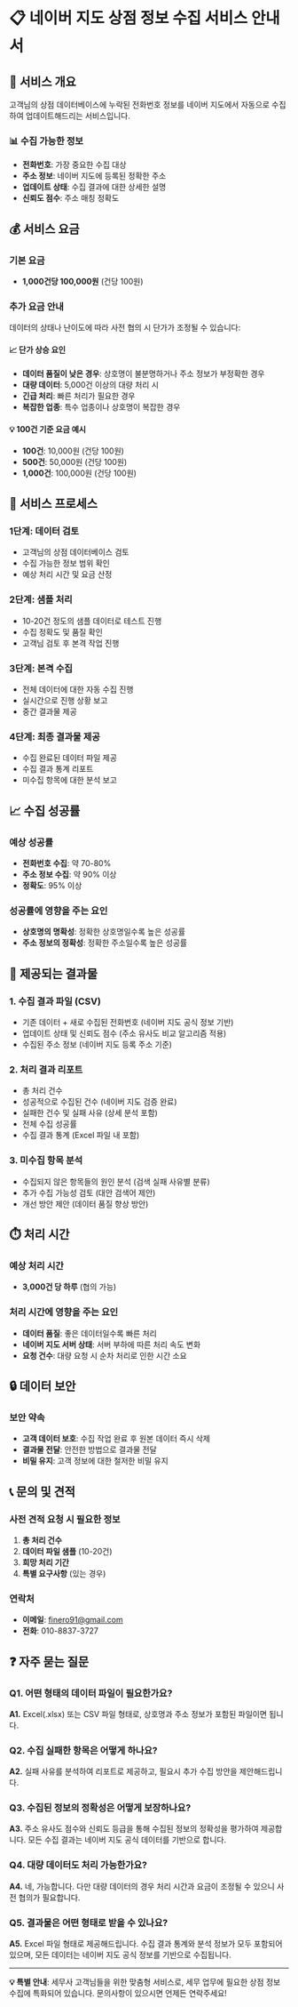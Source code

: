 # 📋 네이버 지도 상점 정보 수집 서비스 안내서

## 🎯 서비스 개요

고객님의 상점 데이터베이스에 누락된 전화번호 정보를 네이버 지도에서 자동으로 수집하여 업데이트해드리는 서비스입니다.

### 📊 수집 가능한 정보

- **전화번호**: 가장 중요한 수집 대상
- **주소 정보**: 네이버 지도에 등록된 정확한 주소
- **업데이트 상태**: 수집 결과에 대한 상세한 설명
- **신뢰도 점수**: 주소 매칭 정확도

## 💰 서비스 요금

### 기본 요금

- **1,000건당 100,000원** (건당 100원)

### 추가 요금 안내

데이터의 상태나 난이도에 따라 사전 협의 시 단가가 조정될 수 있습니다:

#### 📈 단가 상승 요인

- **데이터 품질이 낮은 경우**: 상호명이 불분명하거나 주소 정보가 부정확한 경우
- **대량 데이터**: 5,000건 이상의 대량 처리 시
- **긴급 처리**: 빠른 처리가 필요한 경우
- **복잡한 업종**: 특수 업종이나 상호명이 복잡한 경우

#### 💡 100건 기준 요금 예시

- **100건**: 10,000원 (건당 100원)
- **500건**: 50,000원 (건당 100원)
- **1,000건**: 100,000원 (건당 100원)

## 🔄 서비스 프로세스

### 1단계: 데이터 검토

- 고객님의 상점 데이터베이스 검토
- 수집 가능한 정보 범위 확인
- 예상 처리 시간 및 요금 산정

### 2단계: 샘플 처리

- 10-20건 정도의 샘플 데이터로 테스트 진행
- 수집 정확도 및 품질 확인
- 고객님 검토 후 본격 작업 진행

### 3단계: 본격 수집

- 전체 데이터에 대한 자동 수집 진행
- 실시간으로 진행 상황 보고
- 중간 결과물 제공

### 4단계: 최종 결과물 제공

- 수집 완료된 데이터 파일 제공
- 수집 결과 통계 리포트
- 미수집 항목에 대한 분석 보고

## 📈 수집 성공률

### 예상 성공률

- **전화번호 수집**: 약 70-80%
- **주소 정보 수집**: 약 90% 이상
- **정확도**: 95% 이상

### 성공률에 영향을 주는 요인

- **상호명의 명확성**: 정확한 상호명일수록 높은 성공률
- **주소 정보의 정확성**: 정확한 주소일수록 높은 성공률

## 📁 제공되는 결과물

### 1. 수집 결과 파일 (CSV)

- 기존 데이터 + 새로 수집된 전화번호 (네이버 지도 공식 정보 기반)
- 업데이트 상태 및 신뢰도 점수 (주소 유사도 비교 알고리즘 적용)
- 수집된 주소 정보 (네이버 지도 등록 주소 기준)

### 2. 처리 결과 리포트

- 총 처리 건수
- 성공적으로 수집된 건수 (네이버 지도 검증 완료)
- 실패한 건수 및 실패 사유 (상세 분석 포함)
- 전체 수집 성공률
- 수집 결과 통계 (Excel 파일 내 포함)

### 3. 미수집 항목 분석

- 수집되지 않은 항목들의 원인 분석 (검색 실패 사유별 분류)
- 추가 수집 가능성 검토 (대안 검색어 제안)
- 개선 방안 제안 (데이터 품질 향상 방안)

## ⏱️ 처리 시간

### 예상 처리 시간

- **3,000건 당 하루** (협의 가능)

### 처리 시간에 영향을 주는 요인

- **데이터 품질**: 좋은 데이터일수록 빠른 처리
- **네이버 지도 서버 상태**: 서버 부하에 따른 처리 속도 변화
- **요청 건수**: 대량 요청 시 순차 처리로 인한 시간 소요

## 🔒 데이터 보안

### 보안 약속

- **고객 데이터 보호**: 수집 작업 완료 후 원본 데이터 즉시 삭제
- **결과물 전달**: 안전한 방법으로 결과물 전달
- **비밀 유지**: 고객 정보에 대한 철저한 비밀 유지

## 📞 문의 및 견적

### 사전 견적 요청 시 필요한 정보

1. **총 처리 건수**
2. **데이터 파일 샘플** (10-20건)
3. **희망 처리 기간**
4. **특별 요구사항** (있는 경우)

### 연락처

- **이메일**: finero91@gmail.com
- **전화**: 010-8837-3727

## ❓ 자주 묻는 질문

### Q1. 어떤 형태의 데이터 파일이 필요한가요?

**A1.** Excel(.xlsx) 또는 CSV 파일 형태로, 상호명과 주소 정보가 포함된 파일이면 됩니다.

### Q2. 수집 실패한 항목은 어떻게 하나요?

**A2.** 실패 사유를 분석하여 리포트로 제공하고, 필요시 추가 수집 방안을 제안해드립니다.

### Q3. 수집된 정보의 정확성은 어떻게 보장하나요?

**A3.** 주소 유사도 점수와 신뢰도 등급을 통해 수집된 정보의 정확성을 평가하여 제공합니다. 모든 수집 결과는 네이버 지도 공식 데이터를 기반으로 합니다.

### Q4. 대량 데이터도 처리 가능한가요?

**A4.** 네, 가능합니다. 다만 대량 데이터의 경우 처리 시간과 요금이 조정될 수 있으니 사전 협의가 필요합니다.

### Q5. 결과물은 어떤 형태로 받을 수 있나요?

**A5.** Excel 파일 형태로 제공해드립니다. 수집 결과 통계와 분석 정보가 모두 포함되어 있으며, 모든 데이터는 네이버 지도 공식 정보를 기반으로 수집됩니다.

---

**💡 특별 안내**: 세무사 고객님들을 위한 맞춤형 서비스로, 세무 업무에 필요한 상점 정보 수집에 특화되어 있습니다. 문의사항이 있으시면 언제든 연락주세요!
